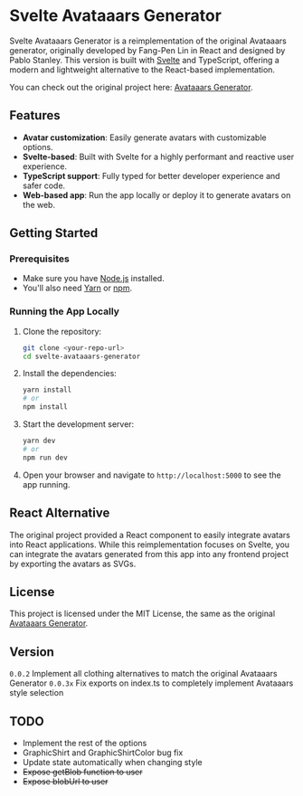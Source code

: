 
# Svelte Avataaars Generator

Svelte Avataaars Generator is a reimplementation of the original Avataaars generator, originally developed by Fang-Pen Lin in React and designed by Pablo Stanley. This version is built with [Svelte](https://svelte.dev/) and TypeScript, offering a modern and lightweight alternative to the React-based implementation.

You can check out the original project here: [Avataaars Generator](http://getavataaars.com).

## Features

- **Avatar customization**: Easily generate avatars with customizable options.
- **Svelte-based**: Built with Svelte for a highly performant and reactive user experience.
- **TypeScript support**: Fully typed for better developer experience and safer code.
- **Web-based app**: Run the app locally or deploy it to generate avatars on the web.

## Getting Started

### Prerequisites

- Make sure you have [Node.js](https://nodejs.org/) installed.
- You'll also need [Yarn](https://yarnpkg.com/) or [npm](https://www.npmjs.com/).

### Running the App Locally

1. Clone the repository:

    ```bash
    git clone <your-repo-url>
    cd svelte-avataaars-generator
    ```

2. Install the dependencies:

    ```bash
    yarn install
    # or
    npm install
    ```

3. Start the development server:

    ```bash
    yarn dev
    # or
    npm run dev
    ```

4. Open your browser and navigate to `http://localhost:5000` to see the app running.


## React Alternative

The original project provided a React component to easily integrate avatars into React applications. While this reimplementation focuses on Svelte, you can integrate the avatars generated from this app into any frontend project by exporting the avatars as SVGs.

## License

This project is licensed under the MIT License, the same as the original [Avataaars Generator](https://github.com/fangpenlin/avataaars-generator).

## Version

`0.0.2` Implement all clothing alternatives to match the original Avataaars Generator
`0.0.3x` Fix exports on index.ts to completely implement Avataaars style selection

## TODO

- Implement the rest of the options
- GraphicShirt and GraphicShirtColor bug fix
- Update state automatically when changing style
- ~~Expose getBlob function to user~~
- ~~Expose blobUrl to user~~